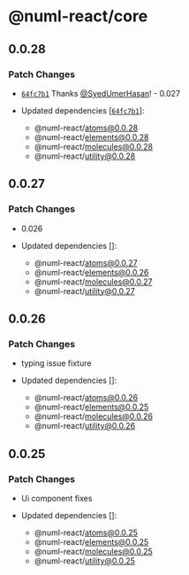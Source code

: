 # @numl-react/core

## 0.0.28

### Patch Changes

- [`64fc7b1`](https://github.com/numldesign/numl-react/commit/64fc7b1a176f04c85c152713eea689b0d5226a1e) Thanks [@SyedUmerHasan](https://github.com/SyedUmerHasan)! - 0.027

- Updated dependencies [[`64fc7b1`](https://github.com/numldesign/numl-react/commit/64fc7b1a176f04c85c152713eea689b0d5226a1e)]:
  - @numl-react/atoms@0.0.28
  - @numl-react/elements@0.0.28
  - @numl-react/molecules@0.0.28
  - @numl-react/utility@0.0.28

## 0.0.27

### Patch Changes

- 0.026

- Updated dependencies []:
  - @numl-react/atoms@0.0.27
  - @numl-react/elements@0.0.26
  - @numl-react/molecules@0.0.27
  - @numl-react/utility@0.0.27

## 0.0.26

### Patch Changes

- typing issue fixture

- Updated dependencies []:
  - @numl-react/atoms@0.0.26
  - @numl-react/elements@0.0.25
  - @numl-react/molecules@0.0.26
  - @numl-react/utility@0.0.26

## 0.0.25

### Patch Changes

- Ui component fixes

- Updated dependencies []:
  - @numl-react/atoms@0.0.25
  - @numl-react/elements@0.0.25
  - @numl-react/molecules@0.0.25
  - @numl-react/utility@0.0.25
